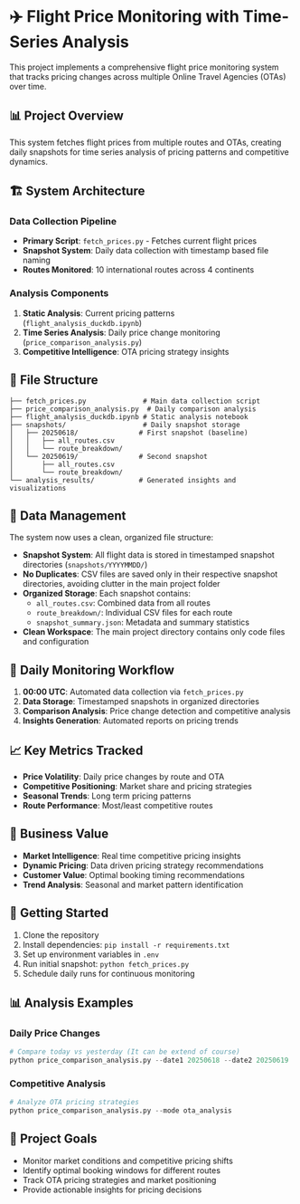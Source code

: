 # ✈️ Flight Price Monitoring with Time-Series Analysis

This project implements a comprehensive flight price monitoring system that tracks pricing changes across multiple Online Travel Agencies (OTAs) over time.

## 📊 Project Overview

This system fetches flight prices from multiple routes and OTAs, creating daily snapshots for time series analysis of pricing patterns and competitive dynamics.

## 🏗️ System Architecture

### Data Collection Pipeline
- **Primary Script**: `fetch_prices.py` - Fetches current flight prices
- **Snapshot System**: Daily data collection with timestamp based file naming
- **Routes Monitored**: 10 international routes across 4 continents

### Analysis Components
1. **Static Analysis**: Current pricing patterns (`flight_analysis_duckdb.ipynb`)
2. **Time Series Analysis**: Daily price change monitoring (`price_comparison_analysis.py`)
3. **Competitive Intelligence**: OTA pricing strategy insights

## 📁 File Structure

```
├── fetch_prices.py              # Main data collection script
├── price_comparison_analysis.py  # Daily comparison analysis
├── flight_analysis_duckdb.ipynb # Static analysis notebook
├── snapshots/                   # Daily snapshot storage
│   ├── 20250618/               # First snapshot (baseline)
│   │   ├── all_routes.csv
│   │   └── route_breakdown/
│   └── 20250619/               # Second snapshot
│       ├── all_routes.csv
│       └── route_breakdown/
└── analysis_results/           # Generated insights and visualizations
```

## 💾 Data Management

The system now uses a clean, organized file structure:

- **Snapshot System**: All flight data is stored in timestamped snapshot directories (`snapshots/YYYYMMDD/`)
- **No Duplicates**: CSV files are saved only in their respective snapshot directories, avoiding clutter in the main project folder
- **Organized Storage**: Each snapshot contains:
  - `all_routes.csv`: Combined data from all routes
  - `route_breakdown/`: Individual CSV files for each route
  - `snapshot_summary.json`: Metadata and summary statistics
- **Clean Workspace**: The main project directory contains only code files and configuration

## 🔄 Daily Monitoring Workflow

1. **00:00 UTC**: Automated data collection via `fetch_prices.py`
2. **Data Storage**: Timestamped snapshots in organized directories
3. **Comparison Analysis**: Price change detection and competitive analysis
4. **Insights Generation**: Automated reports on pricing trends

## 📈 Key Metrics Tracked

- **Price Volatility**: Daily price changes by route and OTA
- **Competitive Positioning**: Market share and pricing strategies
- **Seasonal Trends**: Long term pricing patterns
- **Route Performance**: Most/least competitive routes

## 🎯 Business Value

- **Market Intelligence**: Real time competitive pricing insights
- **Dynamic Pricing**: Data driven pricing strategy recommendations
- **Customer Value**: Optimal booking timing recommendations
- **Trend Analysis**: Seasonal and market pattern identification

## 🚀 Getting Started

1. Clone the repository
2. Install dependencies: `pip install -r requirements.txt`
3. Set up environment variables in `.env`
4. Run initial snapshot: `python fetch_prices.py`
5. Schedule daily runs for continuous monitoring

## 📊 Analysis Examples

### Daily Price Changes
```python
# Compare today vs yesterday (It can be extend of course)
python price_comparison_analysis.py --date1 20250618 --date2 20250619
```

### Competitive Analysis
```python
# Analyze OTA pricing strategies
python price_comparison_analysis.py --mode ota_analysis
```

## 🎯 Project Goals

- Monitor market conditions and competitive pricing shifts
- Identify optimal booking windows for different routes
- Track OTA pricing strategies and market positioning
- Provide actionable insights for pricing decisions
